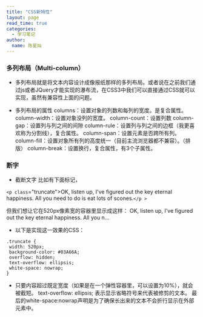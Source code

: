 ```yaml
---
title: "CSS新特性"
layout: page
read_time: true
categories: 
  - 学习笔记
author: 
  name: 陈星灿
---
```


### 多列布局（Multi-column）
* 多列布局就是将文本内容设计成像报纸那样的多列布局。或者说在之前我们通过js或者JQuery才能实现的瀑布流，在CSS3中我们可以直接通过CSS就可以实现，虽然有兼容性上面的问题。

* 多列布局的属性
columns：设置对象的列数和每列的宽度。是复合属性。
column-width：设置对象没列的宽度。
column-count：设置列数
column-gap：设置列与列之间的间隙
column-rule：设置列与列之间的边框（我更喜欢称为分割线），复合属性。
column-span：设置元素是否跨所有列。
column-fill：设置对象所有列的高度统一（目前主流浏览器都不兼容）。（排版）
column-break：设置换行，复合属性，有3个子属性。

### 断字
* 截断文字
比如有下面标记，

 `<p class`="truncate">OK, listen up, I've figured out the key eternal happiness. All you need to do is eat lots of scones.`</p >`

但我们想让它在520px像素宽的容器里显示成这样：
OK, listen up, I've figured out the key eternal happiness. All you n...

* 以下是实现这一效果的CSS：
```
.truncate {
 width: 520px;
 background-color: #03A66A;
 overflow: hidden;
 text-overflow: ellipsis;
 white-space: nowrap;
}

```
* 只要内容超过既定宽度（如果是在一个弹性容器里，可以设置为10%），就会被截短。
text-overflow: ellipsis;   表示显示省略符号来代表被修剪的文本。
最后的white-space:nowrap声明是为了确保长出来的文本不会折行显示在外部元素中。